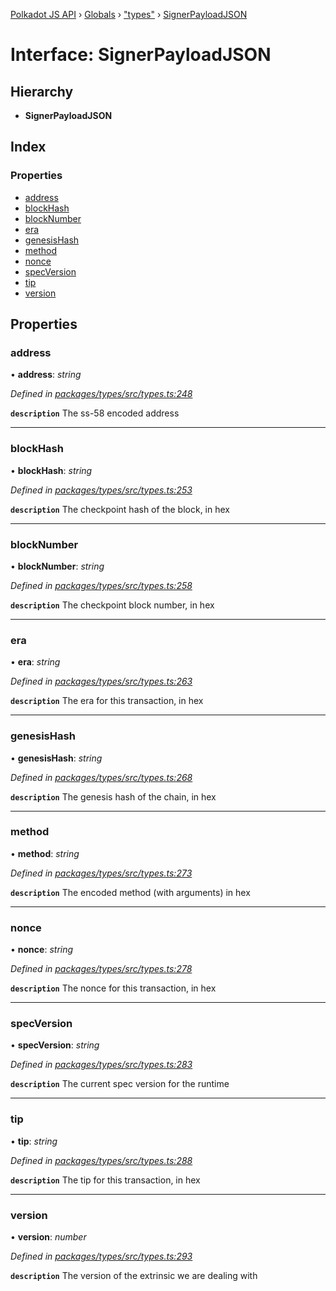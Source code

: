 [Polkadot JS API](../README.md) › [Globals](../globals.md) › ["types"](../modules/_types_.md) › [SignerPayloadJSON](_types_.signerpayloadjson.md)

# Interface: SignerPayloadJSON

## Hierarchy

* **SignerPayloadJSON**

## Index

### Properties

* [address](_types_.signerpayloadjson.md#address)
* [blockHash](_types_.signerpayloadjson.md#blockhash)
* [blockNumber](_types_.signerpayloadjson.md#blocknumber)
* [era](_types_.signerpayloadjson.md#era)
* [genesisHash](_types_.signerpayloadjson.md#genesishash)
* [method](_types_.signerpayloadjson.md#method)
* [nonce](_types_.signerpayloadjson.md#nonce)
* [specVersion](_types_.signerpayloadjson.md#specversion)
* [tip](_types_.signerpayloadjson.md#tip)
* [version](_types_.signerpayloadjson.md#version)

## Properties

###  address

• **address**: *string*

*Defined in [packages/types/src/types.ts:248](https://github.com/polkadot-js/api/blob/5739b69757/packages/types/src/types.ts#L248)*

**`description`** The ss-58 encoded address

___

###  blockHash

• **blockHash**: *string*

*Defined in [packages/types/src/types.ts:253](https://github.com/polkadot-js/api/blob/5739b69757/packages/types/src/types.ts#L253)*

**`description`** The checkpoint hash of the block, in hex

___

###  blockNumber

• **blockNumber**: *string*

*Defined in [packages/types/src/types.ts:258](https://github.com/polkadot-js/api/blob/5739b69757/packages/types/src/types.ts#L258)*

**`description`** The checkpoint block number, in hex

___

###  era

• **era**: *string*

*Defined in [packages/types/src/types.ts:263](https://github.com/polkadot-js/api/blob/5739b69757/packages/types/src/types.ts#L263)*

**`description`** The era for this transaction, in hex

___

###  genesisHash

• **genesisHash**: *string*

*Defined in [packages/types/src/types.ts:268](https://github.com/polkadot-js/api/blob/5739b69757/packages/types/src/types.ts#L268)*

**`description`** The genesis hash of the chain, in hex

___

###  method

• **method**: *string*

*Defined in [packages/types/src/types.ts:273](https://github.com/polkadot-js/api/blob/5739b69757/packages/types/src/types.ts#L273)*

**`description`** The encoded method (with arguments) in hex

___

###  nonce

• **nonce**: *string*

*Defined in [packages/types/src/types.ts:278](https://github.com/polkadot-js/api/blob/5739b69757/packages/types/src/types.ts#L278)*

**`description`** The nonce for this transaction, in hex

___

###  specVersion

• **specVersion**: *string*

*Defined in [packages/types/src/types.ts:283](https://github.com/polkadot-js/api/blob/5739b69757/packages/types/src/types.ts#L283)*

**`description`** The current spec version for  the runtime

___

###  tip

• **tip**: *string*

*Defined in [packages/types/src/types.ts:288](https://github.com/polkadot-js/api/blob/5739b69757/packages/types/src/types.ts#L288)*

**`description`** The tip for this transaction, in hex

___

###  version

• **version**: *number*

*Defined in [packages/types/src/types.ts:293](https://github.com/polkadot-js/api/blob/5739b69757/packages/types/src/types.ts#L293)*

**`description`** The version of the extrinsic we are dealing with
